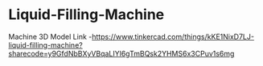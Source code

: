 # Liquid-Filling-Machine
Machine 3D Model Link -https://www.tinkercad.com/things/kKE1NixD7LJ-liquid-filling-machine?sharecode=y9GfdNbBXyVBqaLIYl6gTmBQsk2YHMS6x3CPuv1s6mg
